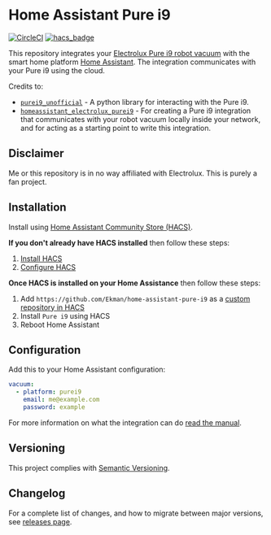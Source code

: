 # Home Assistant Pure i9

[![CircleCI](https://circleci.com/gh/Ekman/home-assistant-pure-i9/tree/master.svg?style=svg)](https://circleci.com/gh/Ekman/home-assistant-pure-i9/tree/master)
[![hacs_badge](https://img.shields.io/badge/HACS-Custom-orange.svg)](https://github.com/custom-components/hacs)

This repository integrates your [Electrolux Pure i9 robot vacuum](https://www.electrolux.se/wellbeing/discover/robot-vacuum-cleaner-purei9/) with the smart home platform [Home Assistant](https://www.home-assistant.io/). The integration communicates with your Pure i9 using the cloud.

Credits to:

* [`purei9_unofficial`](https://github.com/Phype/purei9_unofficial) - A python library for interacting with the Pure i9.
* [`homeassistant_electrolux_purei9`](https://github.com/anhaehne/homeassistant_electrolux_purei9) - For creating a Pure i9 integration that communicates with your robot vacuum locally inside your network, and for acting as a starting point to write this integration.

## Disclaimer

Me or this repository is in no way affiliated with Electrolux. This is purely a fan project.

## Installation

Install using [Home Assistant Community Store (HACS)](https://hacs.xyz/).

**If you don't already have HACS installed** then follow these steps:

1. [Install HACS](https://hacs.xyz/docs/setup/prerequisites)
2. [Configure HACS](https://hacs.xyz/docs/configuration/basic)

**Once HACS is installed on your Home Assistance** then follow these steps:

1. Add `https://github.com/Ekman/home-assistant-pure-i9` as a [custom repository in HACS](https://hacs.xyz/docs/faq/custom_repositories/)
2. Install `Pure i9` using HACS
3. Reboot Home Assistant

## Configuration

Add this to your Home Assistant configuration:

``` yaml
vacuum:
  - platform: purei9
    email: me@example.com
    password: example
```

For more information on what the integration can do [read the manual](MANUAL.md).

## Versioning

This project complies with [Semantic Versioning](https://semver.org/).

## Changelog

For a complete list of changes, and how to migrate between major versions, see [releases page](https://github.com/Ekman/home-assistant-pure-i9/releases).
